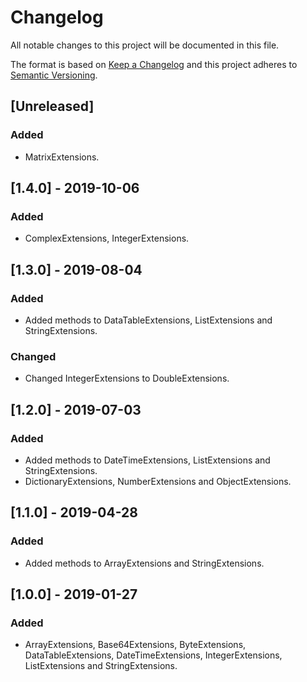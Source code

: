 # Changelog
All notable changes to this project will be documented in this file.

The format is based on [Keep a Changelog](http://keepachangelog.com/en/1.0.0/)
and this project adheres to [Semantic Versioning](http://semver.org/spec/v2.0.0.html).

## [Unreleased]
### Added
- MatrixExtensions.

## [1.4.0] - 2019-10-06
### Added
- ComplexExtensions, IntegerExtensions.

## [1.3.0] - 2019-08-04
### Added
- Added methods to DataTableExtensions, ListExtensions and StringExtensions.

### Changed
- Changed IntegerExtensions to DoubleExtensions.

## [1.2.0] - 2019-07-03
### Added
- Added methods to DateTimeExtensions, ListExtensions and StringExtensions.
- DictionaryExtensions, NumberExtensions and ObjectExtensions.

## [1.1.0] - 2019-04-28
### Added
- Added methods to ArrayExtensions and StringExtensions.

## [1.0.0] - 2019-01-27
### Added
- ArrayExtensions, Base64Extensions, ByteExtensions, DataTableExtensions, DateTimeExtensions, IntegerExtensions, ListExtensions and StringExtensions.
